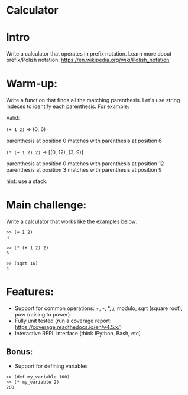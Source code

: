 Calculator
==========

# Intro

Write a calculator that operates in prefix notation. Learn more about prefix/Polish notation: https://en.wikipedia.org/wiki/Polish_notation


# Warm-up:

Write a function that finds all the matching parenthesis. Let's use string indeces to identify each parenthesis. For example:

Valid:

`(+ 1 2)` -> (0, 6)

parenthesis at position 0 matches with parenthesis at position 6

`(* (+ 1 2) 2)` -> [(0, 12), (3, 9)]

parenthesis at position 0 matches with parenthesis at position 12
parenthesis at position 3 matches with parenthesis at position 9

hint: use a stack.


# Main challenge:

Write a calculator that works like the examples below:

```
>> (+ 1 2)
3

>> (* (+ 1 2) 2)
6

>> (sqrt 16)
4
```

# Features:

- Support for common operations: +, -, *, /, modulo, sqrt (square root), pow (raising to power)
- Fully unit tested (run a coverage report: https://coverage.readthedocs.io/en/v4.5.x/)
- Interactive REPL interface (think IPython, Bash, etc)



## Bonus:
- Support for defining variables

```
>> (def my_variable 100)
>> (* my_variable 2)
200
```


